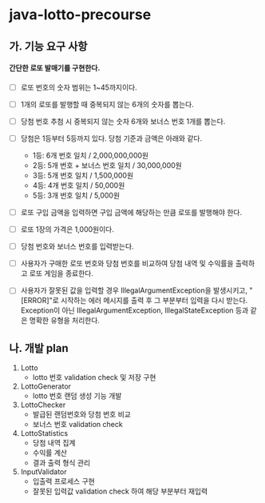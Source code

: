 # java-lotto-precourse

## 가. 기능 요구 사항

#### 간단한 로또 발매기를 구현한다.

- [ ] 로또 번호의 숫자 범위는 1~45까지이다.
- [ ] 1개의 로또를 발행할 때 중복되지 않는 6개의 숫자를 뽑는다.
- [ ] 당첨 번호 추첨 시 중복되지 않는 숫자 6개와 보너스 번호 1개를 뽑는다.
- [ ] 당첨은 1등부터 5등까지 있다. 당첨 기준과 금액은 아래와 같다.
    - 1등: 6개 번호 일치 / 2,000,000,000원
    - 2등: 5개 번호 + 보너스 번호 일치 / 30,000,000원
    - 3등: 5개 번호 일치 / 1,500,000원
    - 4등: 4개 번호 일치 / 50,000원
    - 5등: 3개 번호 일치 / 5,000원
- [ ] 로또 구입 금액을 입력하면 구입 금액에 해당하는 만큼 로또를 발행해야 한다.
- [ ] 로또 1장의 가격은 1,000원이다.
- [ ] 당첨 번호와 보너스 번호를 입력받는다.
- [ ] 사용자가 구매한 로또 번호와 당첨 번호를 비교하여 당첨 내역 및 수익률을 출력하고 로또 게임을 종료한다.
- [ ] 사용자가 잘못된 값을 입력할 경우 IllegalArgumentException을 발생시키고, "[ERROR]"로 시작하는 에러 메시지를 출력 후 그 부분부터 입력을 다시 받는다. Exception이 아닌
  IllegalArgumentException, IllegalStateException 등과 같은 명확한 유형을 처리한다.


## 나. 개발 plan

1. Lotto
   - lotto 번호 validation check 및 저장 구현
2. LottoGenerator
   - lotto 번호 랜덤 생성 기능 개발
3. LottoChecker
   - 발급된 랜덤번호와 당첨 번호 비교
   - 보너스 번호 validation check
4. LottoStatistics
   - 당첨 내역 집계
   - 수익률 계산
   - 결과 출력 형식 관리
5. InputValidator
   - 입출력 프로세스 구현
   - 잘못된 입력값 validation check 하여 해당 부분부터 재입력
